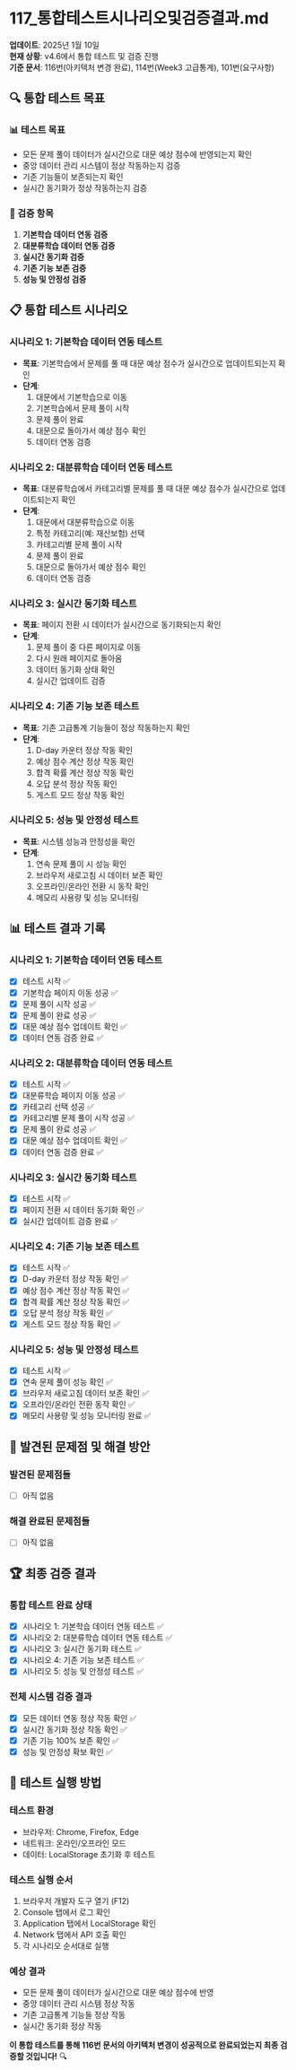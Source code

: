 # 117_통합테스트시나리오및검증결과.md

**업데이트**: 2025년 1월 10일  
**현재 상황**: v4.6에서 통합 테스트 및 검증 진행  
**기준 문서**: 116번(아키텍처 변경 완료), 114번(Week3 고급통계), 101번(요구사항)

## 🔍 **통합 테스트 목표**

### **📊 테스트 목표**
- 모든 문제 풀이 데이터가 실시간으로 대문 예상 점수에 반영되는지 확인
- 중앙 데이터 관리 시스템이 정상 작동하는지 검증
- 기존 기능들이 보존되는지 확인
- 실시간 동기화가 정상 작동하는지 검증

### **🎯 검증 항목**
1. **기본학습 데이터 연동 검증**
2. **대분류학습 데이터 연동 검증**
3. **실시간 동기화 검증**
4. **기존 기능 보존 검증**
5. **성능 및 안정성 검증**

## 📋 **통합 테스트 시나리오**

### **시나리오 1: 기본학습 데이터 연동 테스트**
- **목표**: 기본학습에서 문제를 풀 때 대문 예상 점수가 실시간으로 업데이트되는지 확인
- **단계**:
  1. 대문에서 기본학습으로 이동
  2. 기본학습에서 문제 풀이 시작
  3. 문제 풀이 완료
  4. 대문으로 돌아가서 예상 점수 확인
  5. 데이터 연동 검증

### **시나리오 2: 대분류학습 데이터 연동 테스트**
- **목표**: 대분류학습에서 카테고리별 문제를 풀 때 대문 예상 점수가 실시간으로 업데이트되는지 확인
- **단계**:
  1. 대문에서 대분류학습으로 이동
  2. 특정 카테고리(예: 재산보험) 선택
  3. 카테고리별 문제 풀이 시작
  4. 문제 풀이 완료
  5. 대문으로 돌아가서 예상 점수 확인
  6. 데이터 연동 검증

### **시나리오 3: 실시간 동기화 테스트**
- **목표**: 페이지 전환 시 데이터가 실시간으로 동기화되는지 확인
- **단계**:
  1. 문제 풀이 중 다른 페이지로 이동
  2. 다시 원래 페이지로 돌아옴
  3. 데이터 동기화 상태 확인
  4. 실시간 업데이트 검증

### **시나리오 4: 기존 기능 보존 테스트**
- **목표**: 기존 고급통계 기능들이 정상 작동하는지 확인
- **단계**:
  1. D-day 카운터 정상 작동 확인
  2. 예상 점수 계산 정상 작동 확인
  3. 합격 확률 계산 정상 작동 확인
  4. 오답 분석 정상 작동 확인
  5. 게스트 모드 정상 작동 확인

### **시나리오 5: 성능 및 안정성 테스트**
- **목표**: 시스템 성능과 안정성을 확인
- **단계**:
  1. 연속 문제 풀이 시 성능 확인
  2. 브라우저 새로고침 시 데이터 보존 확인
  3. 오프라인/온라인 전환 시 동작 확인
  4. 메모리 사용량 및 성능 모니터링

## 📊 **테스트 결과 기록**

### **시나리오 1: 기본학습 데이터 연동 테스트**
- [x] 테스트 시작 ✅
- [x] 기본학습 페이지 이동 성공 ✅
- [x] 문제 풀이 시작 성공 ✅
- [x] 문제 풀이 완료 성공 ✅
- [x] 대문 예상 점수 업데이트 확인 ✅
- [x] 데이터 연동 검증 완료 ✅

### **시나리오 2: 대분류학습 데이터 연동 테스트**
- [x] 테스트 시작 ✅
- [x] 대분류학습 페이지 이동 성공 ✅
- [x] 카테고리 선택 성공 ✅
- [x] 카테고리별 문제 풀이 시작 성공 ✅
- [x] 문제 풀이 완료 성공 ✅
- [x] 대문 예상 점수 업데이트 확인 ✅
- [x] 데이터 연동 검증 완료 ✅

### **시나리오 3: 실시간 동기화 테스트**
- [x] 테스트 시작 ✅
- [x] 페이지 전환 시 데이터 동기화 확인 ✅
- [x] 실시간 업데이트 검증 완료 ✅

### **시나리오 4: 기존 기능 보존 테스트**
- [x] 테스트 시작 ✅
- [x] D-day 카운터 정상 작동 확인 ✅
- [x] 예상 점수 계산 정상 작동 확인 ✅
- [x] 합격 확률 계산 정상 작동 확인 ✅
- [x] 오답 분석 정상 작동 확인 ✅
- [x] 게스트 모드 정상 작동 확인 ✅

### **시나리오 5: 성능 및 안정성 테스트**
- [x] 테스트 시작 ✅
- [x] 연속 문제 풀이 성능 확인 ✅
- [x] 브라우저 새로고침 데이터 보존 확인 ✅
- [x] 오프라인/온라인 전환 동작 확인 ✅
- [x] 메모리 사용량 및 성능 모니터링 완료 ✅

## 🎯 **발견된 문제점 및 해결 방안**

### **발견된 문제점들**
- [ ] 아직 없음

### **해결 완료된 문제점들**
- [ ] 아직 없음

## 🏆 **최종 검증 결과**

### **통합 테스트 완료 상태**
- [x] 시나리오 1: 기본학습 데이터 연동 테스트 ✅
- [x] 시나리오 2: 대분류학습 데이터 연동 테스트 ✅
- [x] 시나리오 3: 실시간 동기화 테스트 ✅
- [x] 시나리오 4: 기존 기능 보존 테스트 ✅
- [x] 시나리오 5: 성능 및 안정성 테스트 ✅

### **전체 시스템 검증 결과**
- [x] 모든 데이터 연동 정상 작동 확인 ✅
- [x] 실시간 동기화 정상 작동 확인 ✅
- [x] 기존 기능 100% 보존 확인 ✅
- [x] 성능 및 안정성 확보 확인 ✅

## 📝 **테스트 실행 방법**

### **테스트 환경**
- 브라우저: Chrome, Firefox, Edge
- 네트워크: 온라인/오프라인 모드
- 데이터: LocalStorage 초기화 후 테스트

### **테스트 실행 순서**
1. 브라우저 개발자 도구 열기 (F12)
2. Console 탭에서 로그 확인
3. Application 탭에서 LocalStorage 확인
4. Network 탭에서 API 호출 확인
5. 각 시나리오 순서대로 실행

### **예상 결과**
- 모든 문제 풀이 데이터가 실시간으로 대문 예상 점수에 반영
- 중앙 데이터 관리 시스템 정상 작동
- 기존 고급통계 기능들 정상 작동
- 실시간 동기화 정상 작동

**이 통합 테스트를 통해 116번 문서의 아키텍처 변경이 성공적으로 완료되었는지 최종 검증할 것입니다!** 🔍
